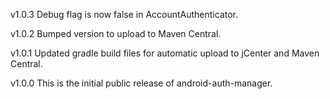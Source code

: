 v1.0.3
Debug flag is now false in AccountAuthenticator.

v1.0.2
Bumped version to upload to Maven Central.

v1.0.1
Updated gradle build files for automatic upload to jCenter and Maven Central.

v1.0.0
This is the initial public release of android-auth-manager.